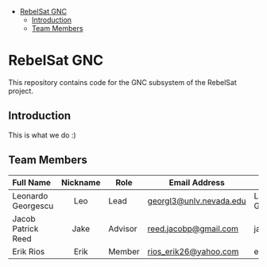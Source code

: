 - [RebelSat GNC](#rebelsat-gnc)
  - [Introduction](#introduction)
  - [Team Members](#team-members)

# RebelSat GNC

This repository contains code for the GNC subsystem of the RebelSat project.

## Introduction

This is what we do :)

## Team Members

| Full Name                     | Nickname       | Role         | Email Address                      | Discord                        |
| :---------------------------- | :------------: | ------------ | ---------------------------------- | ------------------------------ |
| Leonardo Georgescu            | Leo            | Lead         | georgl3@unlv.nevada.edu            | Leo Georgescu#0377             |
| Jacob Patrick Reed            | Jake           | Advisor      | reed.jacobp@gmail.com              | jakethasnek#0898               |
| Erik Rios                     | Erik           | Member       | rios_erik26@yahoo.com              | erik#5245                      |
